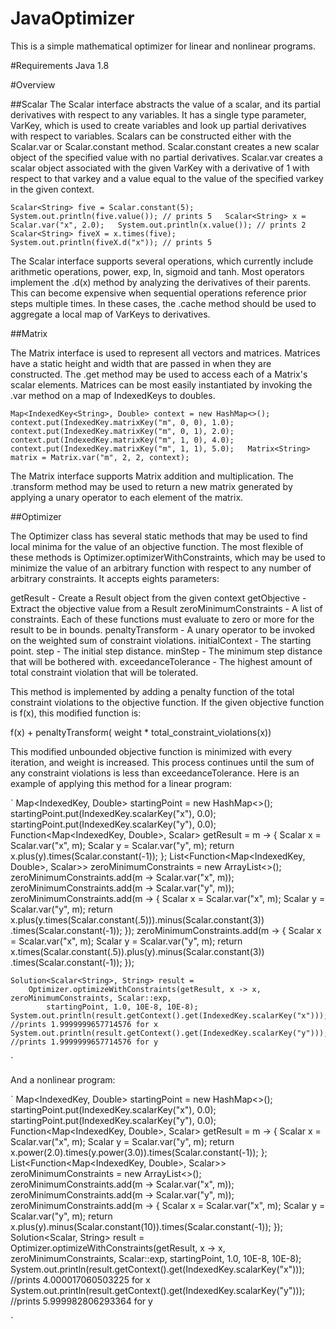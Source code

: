 # JavaOptimizer

This is a simple mathematical optimizer for linear and nonlinear programs.  

#Requirements
Java 1.8

#Overview

##Scalar
The Scalar interface abstracts the value of a scalar, and its partial derivatives with respect to any variables.  It has a single type parameter, VarKey, which is used to create variables and look up partial derivatives with respect to variables. Scalars can be constructed either with the Scalar.var or Scalar.constant method.  Scalar.constant creates a new scalar object of the specified value with no partial derivatives.  Scalar.var creates a scalar object associated with the given VarKey with a derivative of 1 with respect to that varkey and a value equal to the value of the specified varkey in the given context.  

`
Scalar<String> five = Scalar.constant(5);  
System.out.println(five.value()); // prints 5  
Scalar<String> x = Scalar.var("x", 2.0);  
System.out.println(x.value()); // prints 2  
Scalar<String> fiveX = x.times(five);  
System.out.println(fiveX.d("x")); // prints 5  
`


The Scalar interface supports several operations, which currently include arithmetic operations, power, exp, ln, sigmoid and tanh.  Most operators implement the .d(x) method by analyzing the derivatives of their parents.  This can become expensive when sequential operations reference prior steps multiple times.  In these cases, the .cache method should be used to aggregate a local map of VarKeys to derivatives.

##Matrix

The Matrix interface is used to represent all vectors and matrices.  Matrices have a static height and width that are passed in when they are constructed.  The .get method may be used to access each of a Matrix's scalar elements.  Matrices can be most easily instantiated by invoking the .var method on a map of IndexedKeys to doubles.  

`
Map<IndexedKey<String>, Double> context = new HashMap<>();  
context.put(IndexedKey.matrixKey("m", 0, 0), 1.0);  
context.put(IndexedKey.matrixKey("m", 0, 1), 2.0);  
context.put(IndexedKey.matrixKey("m", 1, 0), 4.0);  
context.put(IndexedKey.matrixKey("m", 1, 1), 5.0);  
Matrix<String> matrix = Matrix.var("m", 2, 2, context);  
`

The Matrix interface supports Matrix addition and multiplication.  The .transform method may be used to return a new matrix generated by applying a unary operator to each element of the matrix.


##Optimizer

The Optimizer class has several static methods that may be used to find local minima for the value of an objective function.  The most flexible of these methods is Optimizer.optimizerWithConstraints, which may be used to minimize the value of an arbitrary function with respect to any number of arbitrary constraints.  It accepts eights parameters:

getResult - Create a Result object from the given context
getObjective - Extract the objective value from a Result
zeroMinimumConstraints - A list of constraints.  Each of these functions must evaluate to zero or more for the result to be in bounds.
penaltyTransform - A unary operator to be invoked on the weighted sum of constraint violations. 
initialContext - The starting point.
step - The initial step distance.
minStep - The minimum step distance that will be bothered with.
exceedanceTolerance - The highest amount of total constraint violation that will be tolerated.

This method is implemented by adding a penalty function of the total constraint violations to the objective function.  If the given objective function is f(x), this modified function is:

f(x) +  penaltyTransform( weight * total_constraint_violations(x))

This modified unbounded objective function is minimized with every iteration, and weight is increased.  This process continues until the sum of any constraint violations is less than exceedanceTolerance.  Here is an example of applying this method for a linear program:

`
    Map<IndexedKey<String>, Double> startingPoint = new HashMap<>();
    startingPoint.put(IndexedKey.scalarKey("x"), 0.0);
    startingPoint.put(IndexedKey.scalarKey("y"), 0.0);
    Function<Map<IndexedKey<String>, Double>, Scalar<String>> getResult = m -> {
      Scalar<String> x = Scalar.var("x", m);
      Scalar<String> y = Scalar.var("y", m);
      return x.plus(y).times(Scalar.constant(-1));
    };
    List<Function<Map<IndexedKey<String>, Double>, Scalar<String>>> zeroMinimumConstraints =
        new ArrayList<>();
    zeroMinimumConstraints.add(m -> Scalar.var("x", m));
    zeroMinimumConstraints.add(m -> Scalar.var("y", m));
    zeroMinimumConstraints.add(m -> {
      Scalar<String> x = Scalar.var("x", m);
      Scalar<String> y = Scalar.var("y", m);
      return x.plus(y.times(Scalar.constant(.5))).minus(Scalar.constant(3))
          .times(Scalar.constant(-1));
    });
    zeroMinimumConstraints.add(m -> {
      Scalar<String> x = Scalar.var("x", m);
      Scalar<String> y = Scalar.var("y", m);
      return x.times(Scalar.constant(.5)).plus(y).minus(Scalar.constant(3))
          .times(Scalar.constant(-1));
    });

    Solution<Scalar<String>, String> result =
        Optimizer.optimizeWithConstraints(getResult, x -> x, zeroMinimumConstraints, Scalar::exp,
            startingPoint, 1.0, 10E-8, 10E-8);
    System.out.println(result.getContext().get(IndexedKey.scalarKey("x")));  //prints 1.9999999657714576 for x
    System.out.println(result.getContext().get(IndexedKey.scalarKey("y")));  //prints 1.9999999657714576 for y
`

And a nonlinear program:

`
    Map<IndexedKey<String>, Double> startingPoint = new HashMap<>();
    startingPoint.put(IndexedKey.scalarKey("x"), 0.0);
    startingPoint.put(IndexedKey.scalarKey("y"), 0.0);
    Function<Map<IndexedKey<String>, Double>, Scalar<String>> getResult = m -> {
      Scalar<String> x = Scalar.var("x", m);
      Scalar<String> y = Scalar.var("y", m);
      return x.power(2.0).times(y.power(3.0)).times(Scalar.constant(-1));
    };
    List<Function<Map<IndexedKey<String>, Double>, Scalar<String>>> zeroMinimumConstraints =
        new ArrayList<>();
    zeroMinimumConstraints.add(m -> Scalar.var("x", m));
    zeroMinimumConstraints.add(m -> Scalar.var("y", m));
    zeroMinimumConstraints.add(m -> {
      Scalar<String> x = Scalar.var("x", m);
      Scalar<String> y = Scalar.var("y", m);
      return x.plus(y).minus(Scalar.constant(10)).times(Scalar.constant(-1));
    });
    Solution<Scalar<String>, String> result =
        Optimizer.optimizeWithConstraints(getResult, x -> x, zeroMinimumConstraints, Scalar::exp,
            startingPoint, 1.0, 10E-8, 10E-8);
    System.out.println(result.getContext().get(IndexedKey.scalarKey("x"))); //prints 4.000017060503225 for x
    System.out.println(result.getContext().get(IndexedKey.scalarKey("y"))); //prints 5.999982806293364 for y

`



